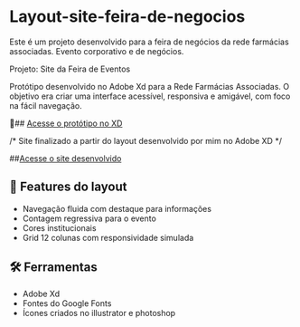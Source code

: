 # Layout-site-feira-de-negocios
Este é um projeto desenvolvido para a feira de negócios da rede farmácias associadas. Evento corporativo e de negócios.

Projeto: Site da Feira de Eventos

Protótipo desenvolvido no Adobe Xd para a Rede Farmácias Associadas. O objetivo era criar uma interface acessível, responsiva e amigável, com foco na fácil navegação.

🔗## [Acesse o protótipo no XD](https://xd.adobe.com/view/218b7257-9327-43d9-9319-5020c08448c6-74d8/)

/* Site finalizado a partir do layout desenvolvido por mim no Adobe XD */

##[Acesse o site desenvolvido](https://redeassociadasfeira.app.br/)

## 🧠 Features do layout
- Navegação fluida com destaque para informações
- Contagem regressiva para o evento
- Cores institucionais
- Grid 12 colunas com responsividade simulada

## 🛠️ Ferramentas
- Adobe Xd
- Fontes do Google Fonts
- Ícones criados no illustrator e photoshop
